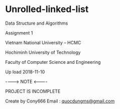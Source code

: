 # Unrolled-linked-list

Data Structure and Algorithms

Assignment 1

Vietnam National University – HCMC

Hochiminh University of Technology

Faculty of Computer Science and Engineering

Up load 2018-11-10

----> NOTE <----

PROJECT IS INCOMPLETE

Create by Cony666
Email : quocdungms@gmail.com


